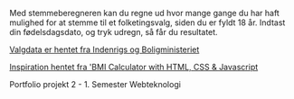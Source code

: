 Med stemmeberegneren kan du regne ud hvor mange gange du har haft mulighed for at stemme til et folketingsvalg, siden du er fyldt 18 år. Indtast din fødelsdagsdato, og tryk udregn, så får du resultatet.

[Valgdata er hentet fra Indenrigs og Boligministeriet](https://valg.im.dk/valg/folketingsvalg/oversigt-over-valgdage-siden-1848)


[Inspiration hentet fra 'BMI Calculator with HTML, CSS & Javascript](https://www.youtube.com/watch?v=CGftYT6KcrM)

Portfolio projekt 2 - 1. Semester Webteknologi
